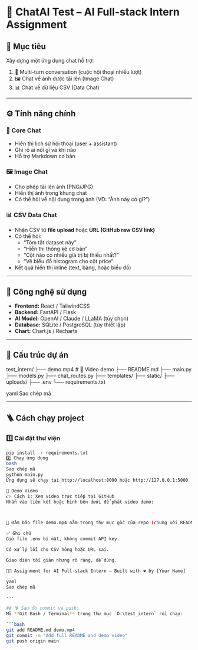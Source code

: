 # 💬 ChatAI Test – AI Full-stack Intern Assignment

## 🚀 Mục tiêu
Xây dựng một ứng dụng chat hỗ trợ:
1. 💭 Multi-turn conversation (cuộc hội thoại nhiều lượt)
2. 🖼️ Chat về ảnh được tải lên (Image Chat)
3. 📊 Chat về dữ liệu CSV (Data Chat)

---

## ⚙️ Tính năng chính

### 💬 Core Chat
- Hiển thị lịch sử hội thoại (user + assistant)
- Ghi rõ ai nói gì và khi nào
- Hỗ trợ Markdown cơ bản

### 🖼️ Image Chat
- Cho phép tải lên ảnh (PNG/JPG)
- Hiển thị ảnh trong khung chat
- Có thể hỏi về nội dung trong ảnh (VD: “Ảnh này có gì?”)

### 📊 CSV Data Chat
- Nhận CSV từ **file upload** hoặc **URL (GitHub raw CSV link)**
- Có thể hỏi:
  - “Tóm tắt dataset này”
  - “Hiển thị thống kê cơ bản”
  - “Cột nào có nhiều giá trị bị thiếu nhất?”
  - “Vẽ biểu đồ histogram cho cột price”
- Kết quả hiển thị inline (text, bảng, hoặc biểu đồ)

---

## 🧩 Công nghệ sử dụng
- **Frontend:** React / TailwindCSS  
- **Backend:** FastAPI / Flask  
- **AI Model:** OpenAI / Claude / LLaMA (tùy chọn)  
- **Database:** SQLite / PostgreSQL (tùy thiết lập)  
- **Chart:** Chart.js / Recharts  

---

## 🧠 Cấu trúc dự án

test_intern/
├── demo.mp4 # 🎥 Video demo
├── README.md
├── main.py
├── models.py
├── chat_routes.py
├── templates/
├── static/
├── uploads/
├── .env
└── requirements.txt

yaml
Sao chép mã

---

## 🪜 Cách chạy project

### 1️⃣ Cài đặt thư viện
```bash
pip install -r requirements.txt
2️⃣ Chạy ứng dụng
bash
Sao chép mã
python main.py
Ứng dụng sẽ chạy tại http://localhost:8000 hoặc http://127.0.0.1:5000

🎥 Demo Video
👉 Cách 1: Xem video trực tiếp tại GitHub
Nhấn vào liên kết hoặc hình bên dưới để phát video demo:



🔹 Đảm bảo file demo.mp4 nằm trong thư mục gốc của repo (chung với README.md).

✅ Ghi chú
Giữ file .env bí mật, không commit API key.

Có xử lý lỗi cho CSV hỏng hoặc URL sai.

Giao diện tối giản nhưng rõ ràng, dễ dùng.

🧑‍💻 Assignment for AI Full-stack Intern – Built with ❤️ by [Your Name]

yaml
Sao chép mã

---

## 🪜 Sau đó commit và push:
Mở **Git Bash / Terminal** trong thư mục `D:\test_intern` rồi chạy:

```bash
git add README.md demo.mp4
git commit -m "Add full README and demo video"
git push origin main
